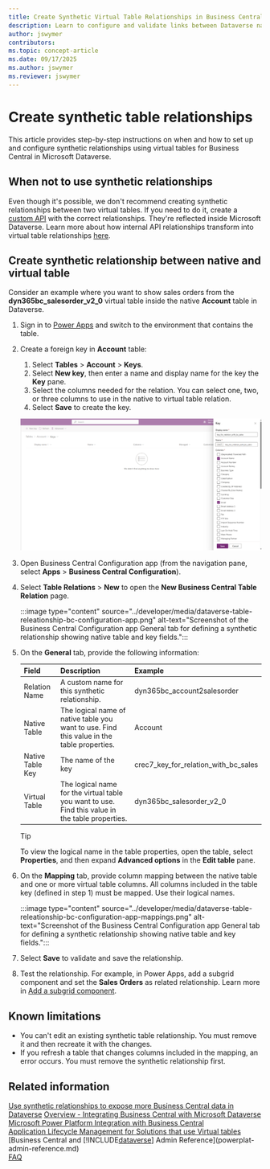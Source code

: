 ```yaml
---
title: Create Synthetic Virtual Table Relationships in Business Central
description: Learn to configure and validate links between Dataverse native tables and Business Central virtual tables.
author: jswymer
contributors:
ms.topic: concept-article
ms.date: 09/17/2025
ms.author: jswymer
ms.reviewer: jswymer
---
```

# Create synthetic table relationships

This article provides step-by-step instructions on when and how to set up and configure synthetic relationships using virtual tables for
Business Central in Microsoft Dataverse.

## When not to use synthetic relationships

Even though it's possible, we don't recommend creating synthetic relationships between two virtual tables. If you need to do it, create a [custom API](/dynamics365/business-central/dev-itpro/developer/devenv-develop-custom-api) with the correct relationships. They're reflected inside Microsoft Dataverse. Learn more about how internal API relationships transform into virtual table relationships [here](powerplat-entity-modeling#native-tabletonative-table-relationships).

## Create synthetic relationship between native and virtual table

Consider an example where you want to show sales orders from the **dyn365bc_salesorder_v2_0** virtual table inside the native **Account**  table in Dataverse.

1. Sign in to [Power Apps](https://make.powerapps.com/) and switch to the environment that contains the table.
1. Create a foreign key in **Account** table:

   1. Select **Tables** > **Account** > **Keys**.
   1. Select **New key**, then enter a name and display name for the key the **Key** pane.
   1. Select the columns needed for the relation. You can select one, two, or three columns to use in the native to virtual table relation.
   1. Select **Save** to create the key.

   [![Screenshot of the Keys view in Dataverse showing creation of a new key for synthetic relationship.](media/create-synthetic-relationships-virtual-tables/image1.png)](media/create-synthetic-relationships-virtual-tables/image1.png#lightbox)

1. Open Business Central Configuration app (from the navigation pane, select **Apps** > **Business Central Configuration**).
1. Select **Table Relations** > **New** to open the **New Business Central Table Relation** page.

   :::image type="content" source="../developer/media/dataverse-table-releationship-bc-configuration-app.png" alt-text="Screenshot of the Business Central Configuration app General tab for defining a synthetic relationship showing native table and key fields.":::

1. On the **General** tab, provide the following information:

   |Field|Description|Example|
   |-|-|-|
   |Relation Name|A custom name for this synthetic relationship.|dyn365bc_account2salesorder|
   |Native Table|The logical name of native table you want to use. Find this value in the table properties.|Account|
   |Native Table Key|The name of the key |crec7_key_for_relation_with_bc_sales|
   |Virtual Table|The logical name for the virtual table you want to use. Find this value in the table properties.|dyn365bc_salesorder_v2_0|

   > [!TIP]
   > To view the logical name in the table properties, open the table, select **Properties**, and then expand **Advanced options** in the **Edit table** pane.

   <!-- :::image type="content" source="media/create-synthetic-relationships-virtual-tables/image3.png" alt-text="Screenshot of the Business Central Configuration app highlighting the Virtual Table selection for a synthetic relationship.":::-->

1. On the **Mapping** tab, provide column mapping between the native table and one or more virtual table columns. All columns included in the table key (defined in step 1) must be mapped. Use their logical names.

   :::image type="content" source="../developer/media/dataverse-table-releationship-bc-configuration-app-mappings.png" alt-text="Screenshot of the Business Central Configuration app General tab for defining a synthetic relationship showing native table and key fields.":::

1. Select **Save** to validate and save the relationship.
1. Test the relationship. For example, in Power Apps, add a subgrid component and set the **Sales Orders** as related relationship. Learn more in [Add a subgrid component](/power-apps/maker/model-driven-apps/form-designer-add-configure-subgrid#add-a-subgrid-component). 

## Known limitations

- You can't edit an existing synthetic table relationship. You must remove it and then recreate it with the changes.
- If you refresh a table that changes columns included in the mapping, an error occurs. You must remove the synthetic relationship first.

## Related information

[Use synthetic relationships to expose more Business Central data in Dataverse](/dynamics365/release-plan/2024wave1/smb/dynamics365-business-central/use-virtual-tables-expose-more-business-central-data-dataverse)
[Overview - Integrating Business Central with Microsoft Dataverse](../developer/dataverse-integration-overview.md)  
[Microsoft Power Platform Integration with Business Central](powerplat-overview.md)  
[Application Lifecycle Management for Solutions that use Virtual tables](powerplat-app-lifecycle-management.md)  
[Business Central and [!INCLUDE[dataverse](../includes/dataverse_short.md)] Admin Reference](powerplat-admin-reference.md)  
[FAQ](powerplat-faq.md)  

